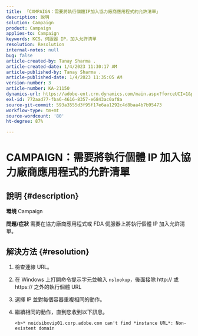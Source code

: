 ```yaml
---
title: 「CAMPAIGN：需要將執行個體IP加入協力廠商應用程式的允許清單」
description: 說明
solution: Campaign
product: Campaign
applies-to: Campaign
keywords: KCS，伺服器 IP，加入允許清單
resolution: Resolution
internal-notes: null
bug: false
article-created-by: Tanay Sharma .
article-created-date: 1/4/2023 11:30:17 AM
article-published-by: Tanay Sharma .
article-published-date: 1/4/2023 11:35:05 AM
version-number: 3
article-number: KA-21150
dynamics-url: https://adobe-ent.crm.dynamics.com/main.aspx?forceUCI=1&pagetype=entityrecord&etn=knowledgearticle&id=57c7d027-238c-ed11-81ac-6045bd006a22
exl-id: 772aad77-fba6-4616-8357-e6843ac0af8a
source-git-commit: 593a3555d3f95f17e6aa1292c4d8baa4b7b95473
workflow-type: tm+mt
source-wordcount: '80'
ht-degree: 87%

---
```


# CAMPAIGN：需要將執行個體 IP 加入協力廠商應用程式的允許清單

## 說明 {#description}

<b>環境</b>
Campaign


<b>問題/症狀</b>
需要在協力廠商應用程式或 FDA 伺服器上將執行個體 IP 加入允許清單。


## 解決方法 {#resolution}


1. 檢查連線 URL。
2. 在 Windows 上打開命令提示字元並輸入 `nslookup`，後面接除 http:// 或 https:// 之外的執行個體 URL
3. 選擇 IP 並對每個容器重複相同的動作。
4. 繼續相同的動作，直到您收到以下訊息。

   `<b>* noidsibxvip01.corp.adobe.com can't find *instance URL*: Non-existent domain`
